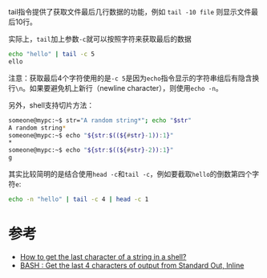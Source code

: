 tail指令提供了获取文件最后几行数据的功能，例如 `tail -10 file` 则显示文件最后10行。

实际上，`tail`加上参数`-c`就可以按照字符来获取最后的数据

```bash
echo "hello" | tail -c 5
ello
```

注意：获取最后4个字符使用的是`-c 5`是因为`echo`指令显示的字符串组后有隐含换行`\n`。如果要避免机上新行（newline character），则使用`echo -n`。

另外，shell支持切片方法：

```bash
someone@mypc:~$ str="A random string*"; echo "$str"
A random string*
someone@mypc:~$ echo "${str:$((${#str}-1)):1}"
*
someone@mypc:~$ echo "${str:$((${#str}-2)):1}"
g
```

其实比较简明的是结合使用`head -c`和`tail -c`，例如要截取`hello`的倒数第四个字符`e`:

```bash
echo -n "hello" | tail -c 4 | head -c 1
```

# 参考

* [How to get the last character of a string in a shell?](https://stackoverflow.com/questions/17542892/how-to-get-the-last-character-of-a-string-in-a-shell)
* [BASH : Get the last 4 characters of output from Standard Out, Inline](https://stackoverflow.com/questions/9219964/bash-get-the-last-4-characters-of-output-from-standard-out-inline)